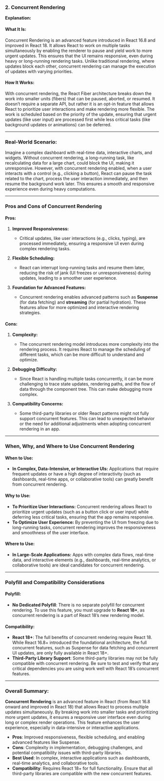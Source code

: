 ### 2. Concurrent Rendering

**Explanation:**

#### What It Is:
Concurrent Rendering is an advanced feature introduced in React 16.8 and improved in React 18. It allows React to work on multiple tasks simultaneously by enabling the renderer to pause and yield work to more urgent updates. This ensures that the UI remains responsive, even during heavy or long-running rendering tasks. Unlike traditional rendering, where updates block each other, concurrent rendering can manage the execution of updates with varying priorities.

#### How It Works:
With concurrent rendering, the React Fiber architecture breaks down the work into smaller units (fibers) that can be paused, aborted, or resumed. It doesn’t require a separate API, but rather it is an opt-in feature that allows React to prioritize user interactions and make rendering more flexible. The work is scheduled based on the priority of the update, ensuring that urgent updates (like user input) are processed first while less critical tasks (like background updates or animations) can be deferred.

---

### Real-World Scenario:

Imagine a complex dashboard with real-time data, interactive charts, and widgets. Without concurrent rendering, a long-running task, like recalculating data for a large chart, could block the UI, making it unresponsive. However, with concurrent rendering enabled, when a user interacts with a control (e.g., clicking a button), React can pause the task related to the chart, process the user interaction immediately, and then resume the background work later. This ensures a smooth and responsive experience even during heavy computations.

---

### Pros and Cons of Concurrent Rendering

#### Pros:

1. **Improved Responsiveness:**
   - Critical updates, like user interactions (e.g., clicks, typing), are processed immediately, ensuring a responsive UI even during complex rendering tasks.

2. **Flexible Scheduling:**
   - React can interrupt long-running tasks and resume them later, reducing the risk of jank (UI freezes or unresponsiveness) during updates, leading to a smoother user experience.

3. **Foundation for Advanced Features:**
   - Concurrent rendering enables advanced patterns such as **Suspense** (for data fetching) and **streaming** (for partial hydration). These features allow for more optimized and interactive rendering strategies.

#### Cons:

1. **Complexity:**
   - The concurrent rendering model introduces more complexity into the rendering process. It requires React to manage the scheduling of different tasks, which can be more difficult to understand and optimize.

2. **Debugging Difficulty:**
   - Since React is handling multiple tasks concurrently, it can be more challenging to trace state updates, rendering paths, and the flow of data through the component tree. This can make debugging more complex.

3. **Compatibility Concerns:**
   - Some third-party libraries or older React patterns might not fully support concurrent features. This can lead to unexpected behavior or the need for additional adjustments when adopting concurrent rendering in an app.

---

### When, Why, and Where to Use Concurrent Rendering

#### When to Use:
- **In Complex, Data-Intensive, or Interactive UIs:** Applications that require frequent updates or have a high degree of interactivity (such as dashboards, real-time apps, or collaborative tools) can greatly benefit from concurrent rendering.
  
#### Why to Use:
- **To Prioritize User Interactions:** Concurrent rendering allows React to prioritize urgent updates (such as a button click or user input) while deferring less critical tasks, ensuring that the app remains responsive.
- **To Optimize User Experience:** By preventing the UI from freezing due to long-running tasks, concurrent rendering improves the responsiveness and smoothness of the user interface.

#### Where to Use:
- **In Large-Scale Applications:** Apps with complex data flows, real-time data, and interactive elements (e.g., dashboards, real-time analytics, or collaborative tools) are ideal candidates for concurrent rendering.

---

### Polyfill and Compatibility Considerations

#### Polyfill:
- **No Dedicated Polyfill**: There is no separate polyfill for concurrent rendering. To use this feature, you must upgrade to **React 18+**, as concurrent rendering is a part of React 18’s new rendering model.

#### Compatibility:
- **React 18+**: The full benefits of concurrent rendering require React 18. While React 16.8+ introduced the foundational architecture, the full concurrent features, such as Suspense for data fetching and concurrent UI updates, are only fully available in React 18+.
- **Third-Party Library Support**: Some third-party libraries may not be fully compatible with concurrent rendering. Be sure to test and verify that any critical dependencies you are using work well with React 18’s concurrent features.

---

### Overall Summary:

**Concurrent Rendering** is an advanced feature in React (from React 16.8 onward and improved in React 18) that allows React to process multiple updates simultaneously. By breaking work into smaller tasks and prioritizing more urgent updates, it ensures a responsive user interface even during long or complex render operations. This feature enhances the user experience, especially in data-intensive or interactive applications.

- **Pros**: Improved responsiveness, flexible scheduling, and enabling advanced features like Suspense.
- **Cons**: Complexity in implementation, debugging challenges, and potential compatibility issues with third-party libraries.
- **Best Used**: In complex, interactive applications such as dashboards, real-time analytics, and collaborative tools.
- **Compatibility**: Requires React 18+ for full functionality. Ensure that all third-party libraries are compatible with the new concurrent features.